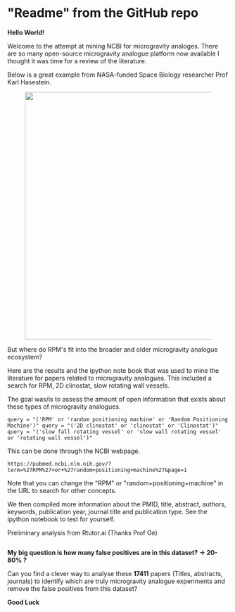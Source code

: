 # "Readme" from the GitHub repo

**Hello World!**

Welcome to the attempt at mining NCBI for microgravity analoges. There are so many open-source microgravity analogue platform now available I thought it was time for a review of the literature.

Below is a great example from NASA-funded Space Biology researcher Prof Karl Hasestein.&#x20;

<figure><img src="https://github.com/dr-richard-barker/Microgravity_analogue_review/assets/8679982/8d3621a1-1fed-40f6-8b52-65d640ba5d97" alt="" width="563"><figcaption></figcaption></figure>

But where do RPM's fit into the broader and older microgravity analogue ecosystem?

Here are the results and the ipython note book that was used to mine the literature for papers related to microgravity analogues. This included a search for RPM, 2D clinostat, slow rotating wall vessels.

The goal was/is to assess the amount of open information that exists about these types of microgravity analogues.

`query = "('RPM' or 'random positioning machine' or 'Random Positioning Machine')" query = "('2D clinostat' or 'clinostat' or 'Clinostat')" query = "('slow fall rotating vessel' or 'slow wall rotating vessel' or 'rotating wall vessel')"`

This can be done through the NCBI webpage.&#x20;

`https://pubmed.ncbi.nlm.nih.gov/?term=%27RPM%27+or+%27random+positioning+machine%27&page=1`&#x20;

&#x20;Note that you can change the "RPM" or "random+positioning+machine" in the URL to search for other concepts.

We then compiled more information about the PMID, title, abstract, authors, keywords, publication year, journal title and publication type. See the ipython notebook to test for yourself.

Preliminary analysis from Rtutor.ai (Thanks Prof Ge)&#x20;

<figure><img src="https://github.com/dr-richard-barker/Microgravity_analogue_review/assets/8679982/46697904-b4c4-4395-97f0-d2f3731cc182" alt=""><figcaption></figcaption></figure>

**My big question is how many false positives are in this dataset? -> 20-80% ?**&#x20;

Can you find a clever way to analyse these **17411** papers (Titles, abstracts, journals) to identify which are truly microgravity analogue experiments and remove the false positives from this dataset?

**Good Luck**
